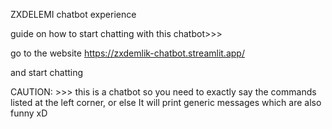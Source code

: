 ZXDELEMI chatbot experience

guide on how to start chatting with this chatbot>>>

go to the website https://zxdemlik-chatbot.streamlit.app/

and start chatting

CAUTION: >>> this is a chatbot so you need to exactly say the commands listed at the left corner, or else It will print generic messages which are also funny xD
